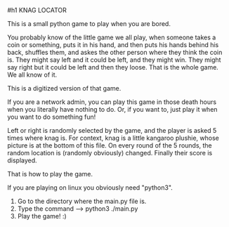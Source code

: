 #h1 KNAG LOCATOR

This is a small python game to play when you are bored.

You probably know of the little game we all play, when someone
takes a coin or something, puts it in his hand, and then
puts his hands behind his back, shuffles them, and askes the other
person where they think the coin is. They might say left and it could be left,
and they might win. They might say right but it could be left and then they
loose. That is the whole game. We all know of it.

This is a digitized version of that game.

If you are a network admin, you can play this game in those death hours when you literally
have nothing to do. Or, if you want to, just play it when you want to do something fun!

Left or right is randomly selected by the game, and the player is asked 5 times where knag is.
For context, knag is a little kangaroo plushie, whose picture is at the bottom of this file.
On every round of the 5 rounds, the random location is (randomly obviously) changed.
Finally their score is displayed.

That is how to play the game.

If you are playing on linux you obviously need "python3".

1) Go to the directory where the main.py file is.
2) Type the command --> python3 ./main.py
3) Play the game! :)